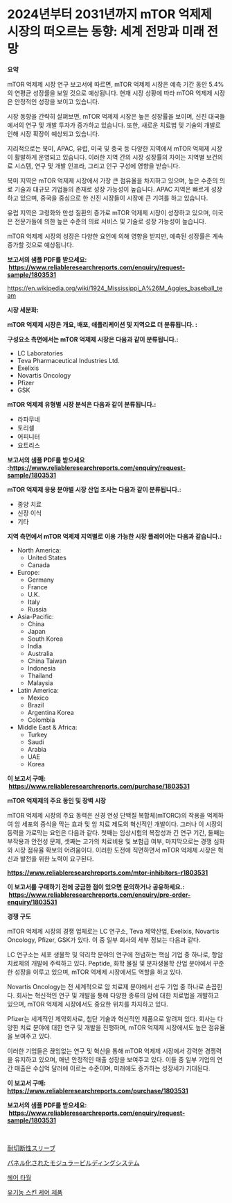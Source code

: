 <p><h1>2024년부터 2031년까지 mTOR 억제제 시장의 떠오르는 동향: 세계 전망과 미래 전망</h1></p><p><strong>요약</strong></p>
<p><p>mTOR 억제제 시장 연구 보고서에 따르면, mTOR 억제제 시장은 예측 기간 동안 5.4%의 연평균 성장률을 보일 것으로 예상됩니다. 현재 시장 상황에 따라 mTOR 억제제 시장은 안정적인 성장을 보이고 있습니다. </p><p>시장 동향을 간략히 살펴보면, mTOR 억제제 시장은 높은 성장률을 보이며, 신진 대국들에서의 연구 및 개발 투자가 증가하고 있습니다. 또한, 새로운 치료법 및 기술의 개발로 인해 시장 확장이 예상되고 있습니다.</p><p>지리적으로는 북미, APAC, 유럽, 미국 및 중국 등 다양한 지역에서 mTOR 억제제 시장이 활발하게 운영되고 있습니다. 이러한 지역 간의 시장 성장률의 차이는 지역별 보건의료 시스템, 연구 및 개발 인프라, 그리고 인구 구성에 영향을 받습니다.</p><p>북미 지역은 mTOR 억제제 시장에서 가장 큰 점유율을 차지하고 있으며, 높은 수준의 의료 기술과 대규모 기업들의 존재로 성장 가능성이 높습니다. APAC 지역은 빠르게 성장하고 있으며, 중국을 중심으로 한 신진 시장들이 시장에 큰 기여를 하고 있습니다.</p><p>유럽 지역은 고령화와 만성 질환의 증가로 mTOR 억제제 시장이 성장하고 있으며, 미국은 전문가들에 의한 높은 수준의 의료 서비스 및 기술로 성장 가능성이 높습니다.</p><p>mTOR 억제제 시장의 성장은 다양한 요인에 의해 영향을 받지만, 예측된 성장률은 계속 증가할 것으로 예상됩니다.</p></p>
<p><strong>보고서의 샘플 PDF를 받으세요: &nbsp;<a href="https://www.reliableresearchreports.com/enquiry/request-sample/1803531">https://www.reliableresearchreports.com/enquiry/request-sample/1803531</a></strong></p>
<p><a href="https://en.wikipedia.org/wiki/1924_Mississippi_A%26M_Aggies_baseball_team">https://en.wikipedia.org/wiki/1924_Mississippi_A%26M_Aggies_baseball_team</a></p>
<p><strong>시장 세분화:</strong></p>
<p><strong> mTOR 억제제 시장은 개요, 배포, 애플리케이션 및 지역으로 더 분류됩니다. :</strong></p>
<p><strong>구성요소 측면에서는 mTOR 억제제 시장은 다음과 같이 분류됩니다.:</strong></p>
<p><ul><li>LC Laboratories</li><li>Teva Pharmaceutical Industries Ltd.</li><li>Exelixis</li><li>Novartis Oncology</li><li>Pfizer</li><li>GSK</li></ul></p>
<p><strong> mTOR 억제제 유형별 시장 분석은 다음과 같이 분류됩니다.:</strong></p>
<p><ul><li>라파무네</li><li>토리셀</li><li>어피니터</li><li>요트리스</li></ul></p>
<p><strong>보고서의 샘플 PDF를 받으세요 :<a href="https://www.reliableresearchreports.com/enquiry/request-sample/1803531">https://www.reliableresearchreports.com/enquiry/request-sample/1803531</a></strong></p>
<p><strong> mTOR 억제제 응용 분야별 시장 산업 조사는 다음과 같이 분류됩니다.:</strong></p>
<p><ul><li>종양 치료</li><li>신장 이식</li><li>기타</li></ul></p>
<p><strong>지역 측면에서 mTOR 억제제 지역별로 이용 가능한 시장 플레이어는 다음과 같습니다.:</strong></p>
<p><ul>
    <li>
        North America:
        <ul>
            <li>United States</li>
            <li>Canada</li>
        </ul>
    </li>
    <li>
        Europe:
        <ul>
            <li>Germany</li>
            <li>France</li>
            <li>U.K.</li>
            <li>Italy</li>
            <li>Russia</li>
        </ul>
    </li>
    <li>
        Asia-Pacific:
        <ul>
            <li>China</li>
            <li>Japan</li>
            <li>South Korea</li>
            <li>India</li>
            <li>Australia</li>
            <li>China Taiwan</li>
            <li>Indonesia</li>
            <li>Thailand</li>
            <li>Malaysia</li>
        </ul>
    </li>
    <li>
        Latin America:
        <ul>
            <li>Mexico</li>
            <li>Brazil</li>
            <li>Argentina Korea</li>
            <li>Colombia</li>
        </ul>
    </li>
    <li>
        Middle East & Africa:
        <ul>
            <li>Turkey</li>
            <li>Saudi</li>
            <li>Arabia</li>
            <li>UAE</li>
            <li>Korea</li>
        </ul>
    </li>
    </ul></p>
<p><strong>이 보고서 구매: &nbsp;<a href="https://www.reliableresearchreports.com/purchase/1803531">https://www.reliableresearchreports.com/purchase/1803531</a></strong></p>
<p><strong>mTOR 억제제의 주요 동인 및 장벽 시장</strong></p>
<p><p>mTOR 억제제 시장의 주요 동력은 신경 연성 단백질 복합체(mTORC)의 작용을 억제하여 암 세포의 증식을 막는 효과 및 암 치료 제도의 혁신적인 개발이다. 그러나 이 시장의 동력을 가로막는 요인은 다음과 같다. 첫째는 임상시험의 복잡성과 긴 연구 기간, 둘째는 부작용과 안전성 문제, 셋째는 고가의 치료비용 및 보험급 여부, 마지막으로는 경쟁 심화와 시장 점유율 확보의 어려움이다. 이러한 도전에 직면하면서 mTOR 억제제 시장은 혁신과 발전을 위한 노력이 요구된다.</p></p>
<p><strong><a href="https://www.reliableresearchreports.com/mtor-inhibitors-r1803531">https://www.reliableresearchreports.com/mtor-inhibitors-r1803531</a></strong></p>
<p><strong>이 보고서를 구매하기 전에 궁금한 점이 있으면 문의하거나 공유하세요.: &nbsp;<a href="https://www.reliableresearchreports.com/enquiry/pre-order-enquiry/1803531">https://www.reliableresearchreports.com/enquiry/pre-order-enquiry/1803531</a></strong></p>
<p><strong>경쟁 구도</strong></p>
<p><p>mTOR 억제제 시장의 경쟁 업체로는 LC 연구소, Teva 제약산업, Exelixis, Novartis Oncology, Pfizer, GSK가 있다. 이 중 일부 회사의 세부 정보는 다음과 같다.</p><p>LC 연구소는 세포 생물학 및 약리학 분야의 연구에 전념하는 핵심 기업 중 하나로, 항암 치료제의 개발에 주력하고 있다. Peptide, 화학 물질 및 분자생물학 산업 분야에서 꾸준한 성장을 이루고 있으며, mTOR 억제제 시장에서도 역할을 하고 있다.</p><p>Novartis Oncology는 전 세계적으로 암 치료제 분야에서 선두 기업 중 하나로 손꼽힌다. 회사는 혁신적인 연구 및 개발을 통해 다양한 종류의 암에 대한 치료법을 개발하고 있으며, mTOR 억제제 시장에서도 중요한 위치를 차지하고 있다.</p><p>Pfizer는 세계적인 제약회사로, 첨단 기술과 혁신적인 제품으로 알려져 있다. 회사는 다양한 치료 분야에 대한 연구 및 개발을 진행하며, mTOR 억제제 시장에서도 높은 점유율을 보여주고 있다.</p><p>이러한 기업들은 끊임없는 연구 및 혁신을 통해 mTOR 억제제 시장에서 강력한 경쟁력을 유지하고 있으며, 매년 안정적인 매출 성장을 보여주고 있다. 이들 중 일부 기업의 연간 매출은 수십억 달러에 이르는 수준이며, 미래에도 증가하는 성장세가 기대된다.</p></p>
<p><strong>이 보고서 구매: &nbsp; <a href="https://www.reliableresearchreports.com/purchase/1803531">https://www.reliableresearchreports.com/purchase/1803531</a></strong></p>
<p><strong>보고서의 샘플 PDF를 받으세요: &nbsp;<a href="https://www.reliableresearchreports.com/enquiry/request-sample/1803531">https://www.reliableresearchreports.com/enquiry/request-sample/1803531</a></strong><strong></strong></p>
<p>&nbsp;</p>
<p><p><a href="https://github.com/RandallRunte2023/Market-Research-Report-List-2/blob/main/312319326314.md">耐切断性スリーブ</a></p><p><a href="https://github.com/DanykaKilback/Market-Research-Report-List-2/blob/main/757942026315.md">パネル化されたモジュラービルディングシステム</a></p><p><a href="https://github.com/ahmadrevanz10/Market-Research-Report-List-2/blob/main/678360933658.md">헤어 타월</a></p><p><a href="https://github.com/jimahmed0511/Market-Research-Report-List-2/blob/main/660843133657.md">유기농 스킨 케어 제품</a></p></p>